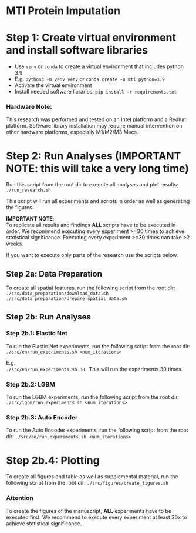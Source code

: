# MTI Protein Imputation

# Step 1: Create virtual environment and install software libraries

- Use ```venv``` or ```conda``` to create a virtual environment that includes python 3.9 
- E.g. ```python3 -m venv venv``` or ```conda create -n mti python=3.9```
- Activate the virtual environment
- Install needed software libraries: ```pip install -r requirements.txt```

### Hardware Note:
This research was performed and tested on an Intel platform and a Redhat platform. 
Software library installation may require manual intervention on other hardware platforms,
especially M1/M2/M3 Macs.

# Step 2: Run Analyses (IMPORTANT NOTE: this will take a very long time)

Run this script from the root dir to execute all analyses and plot results:  
```./run_research.sh```

This script will run all experiments and scripts in order as well as generating the figures.  

**IMPORTANT NOTE**:  
To replicate all results and findings **ALL** scripts have to be executed in order.
We recommend executing every experiment >=30 times to achieve statistical significance. Executing every experiment >=30 times can take >2
weeks.

If you want to execute only parts of the research use the scripts below.

## Step 2a: Data Preparation

To create all spatial features, run the following script from the root dir:
```./src/data_preparation/download_data.sh```  
```./src/data_preparation/prepare_spatial_data.sh```

## Step 2b: Run Analyses

### Step 2b.1: Elastic Net

To run the Elastic Net experiments, run the following script from the root dir:
```./src/en/run_experiments.sh <num_iterations>```

E.g.  
```./src/en/run_experiments.sh 30 ```
This will run the experiments 30 times.

### Step 2b.2: LGBM

To run the LGBM experiments, run the following script from the root dir:
```./src/lgbm/run_experiments.sh <num_iterations>```

### Step 2b.3: Auto Encoder

To run the Auto Encoder experiments, run the following script from the root dir:
```./src/ae/run_experiments.sh <num_iterations>```

# Step 2b.4: Plotting

To create all figures and table as well as supplemental material, run the following script from the root dir:
```./src/figures/create_figures.sh```

### Attention

To create the figures of the manuscript, **ALL** experiments have to be executed first.
We recommend to execute every experiment at least 30x to achieve statistical significance.





